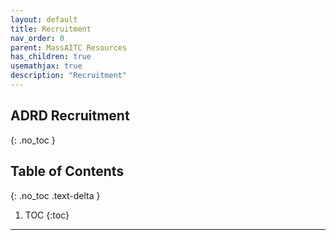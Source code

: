 ```yaml
---
layout: default
title: Recruitment
nav_order: 0
parent: MassAITC Resources
has_children: true
usemathjax: true
description: "Recruitment"
---
```

## ADRD Recruitment
{: .no_toc }

## Table of Contents
{: .no_toc .text-delta }

1. TOC
{:toc}
---


